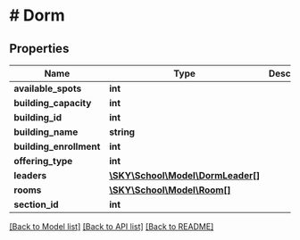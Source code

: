 # # Dorm

## Properties

Name | Type | Description | Notes
------------ | ------------- | ------------- | -------------
**available_spots** | **int** |  | [optional]
**building_capacity** | **int** |  | [optional]
**building_id** | **int** |  | [optional]
**building_name** | **string** |  | [optional]
**building_enrollment** | **int** |  | [optional]
**offering_type** | **int** |  | [optional]
**leaders** | [**\SKY\School\Model\DormLeader[]**](DormLeader.md) |  | [optional]
**rooms** | [**\SKY\School\Model\Room[]**](Room.md) |  | [optional]
**section_id** | **int** |  | [optional]

[[Back to Model list]](../../README.md#models) [[Back to API list]](../../README.md#endpoints) [[Back to README]](../../README.md)
